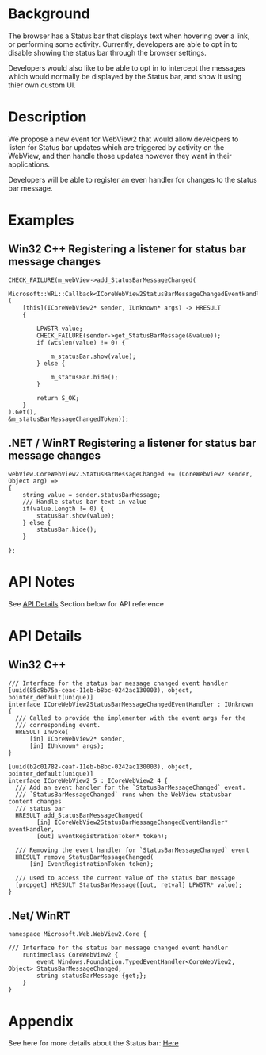 <!-- USAGE
  * Fill in each of the sections (like Background) below
  * Wrap code with `single line of code` or ```code block```
  * Before submitting, delete all <!-- TEMPLATE marked comments in this file,
    and the following quote banner:
-->
# Background
The browser has a Status bar that displays text when hovering over a link, or performing some activity. Currently, 
developers are able to opt in to disable showing the status bar through the browser 
settings.

Developers would also like to be able to opt in to intercept the messages which would 
normally be displayed by the Status bar, and show it using thier own custom UI. 
# Description
We propose a new event for WebView2 that would allow developers to 
listen for Status bar updates which are triggered by activity on the WebView, and then handle those updates however they want in their applications.

Developers will be able to register an even handler for changes to the status bar message.
# Examples
## Win32 C++ Registering a listener for status bar message changes
```
CHECK_FAILURE(m_webView->add_StatusBarMessageChanged(
    Microsoft::WRL::Callback<ICoreWebView2StatusBarMessageChangedEventHandler>(
    [this](ICoreWebView2* sender, IUnknown* args) -> HRESULT
    {
        
        LPWSTR value;
        CHECK_FAILURE(sender->get_StatusBarMessage(&value));
        if (wcslen(value) != 0) {

            m_statusBar.show(value);
        } else {
            
            m_statusBar.hide();
        }

        return S_OK;
    }
).Get(),
&m_statusBarMessageChangedToken));
```
## .NET / WinRT Registering a listener for status bar message changes
```
webView.CoreWebView2.StatusBarMessageChanged += (CoreWebView2 sender, Object arg) =>
{
    string value = sender.statusBarMessage;
    /// Handle status bar text in value
    if(value.Length != 0) {
        statusBar.show(value);
    } else {
        statusBar.hide();
    }

};
```
# API Notes
See [API Details](#api-details) Section below for API reference
# API Details
## Win32 C++
```
/// Interface for the status bar message changed event handler
[uuid(85c8b75a-ceac-11eb-b8bc-0242ac130003), object, pointer_default(unique)]
interface ICoreWebView2StatusBarMessageChangedEventHandler : IUnknown {
  /// Called to provide the implementer with the event args for the
  /// corresponding event.
  HRESULT Invoke(
      [in] ICoreWebView2* sender,
      [in] IUnknown* args);
}

[uuid(b2c01782-ceaf-11eb-b8bc-0242ac130003), object, pointer_default(unique)]
interface ICoreWebView2_5 : ICoreWebView2_4 {
  /// Add an event handler for the `StatusBarMessageChanged` event.
  /// `StatusBarMessageChanged` runs when the WebView statusbar content changes
  /// status bar
  HRESULT add_StatusBarMessageChanged(
        [in] ICoreWebView2StatusBarMessageChangedEventHandler* eventHandler,
        [out] EventRegistrationToken* token);

  /// Removing the event handler for `StatusBarMessageChanged` event
  HRESULT remove_StatusBarMessageChanged(
      [in] EventRegistrationToken token);

  /// used to access the current value of the status bar message
  [propget] HRESULT StatusBarMessage([out, retval] LPWSTR* value);
}
```
## .Net/ WinRT
```
namespace Microsoft.Web.WebView2.Core {

/// Interface for the status bar message changed event handler
    runtimeclass CoreWebView2 {
        event Windows.Foundation.TypedEventHandler<CoreWebView2, Object> StatusBarMessageChanged;
        string statusBarMessage {get;};
    }
}
```
# Appendix
<!-- TEMPLATE
    Anything else that you want to write down for posterity, but
    that isn't necessary to understand the purpose and usage of the API.
    For example, implementation details or links to other resources.
-->
See here for more details about the Status bar: <a href="https://www.computerhope.com/jargon/s/statusbar.htm">Here</a>
